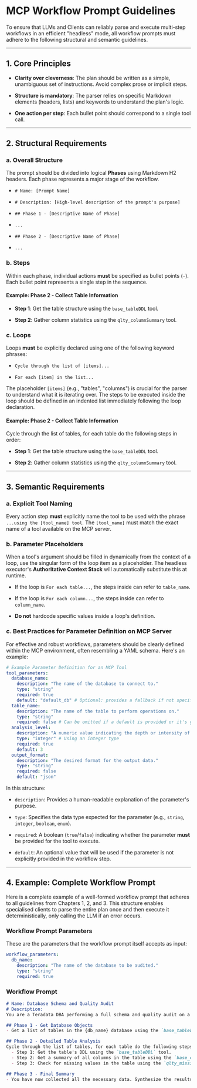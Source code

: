 # MCP Workflow Prompt Guidelines

To ensure that LLMs and Clients can reliably parse and execute multi-step workflows in an efficient "headless" mode, all workflow prompts must adhere to the following structural and semantic guidelines.

---

## 1. Core Principles

* **Clarity over cleverness**: The plan should be written as a simple, unambiguous set of instructions. Avoid complex prose or implicit steps.

* **Structure is mandatory**: The parser relies on specific Markdown elements (headers, lists) and keywords to understand the plan's logic.

* **One action per step**: Each bullet point should correspond to a single tool call.

---

## 2. Structural Requirements

### a. Overall Structure

The prompt should be divided into logical **Phases** using Markdown H2 headers. Each phase represents a major stage of the workflow.

* `# Name: [Prompt Name]`

* `# Description: [High-level description of the prompt's purpose]`

* `## Phase 1 - [Descriptive Name of Phase]`

* `...`

* `## Phase 2 - [Descriptive Name of Phase]`

* `...`

### b. Steps

Within each phase, individual actions **must** be specified as bullet points (`-`). Each bullet point represents a single step in the sequence.

#### Example: Phase 2 - Collect Table Information

* **Step 1**: Get the table structure using the `base_tableDDL` tool.

* **Step 2**: Gather column statistics using the `qlty_columnSummary` tool.

### c. Loops

Loops **must** be explicitly declared using one of the following keyword phrases:

* `Cycle through the list of [items]...`

* `For each [item] in the list...`

The placeholder `[items]` (e.g., "tables", "columns") is crucial for the parser to understand what it is iterating over. The steps to be executed inside the loop should be defined in an indented list immediately following the loop declaration.

#### Example: Phase 2 - Collect Table Information

Cycle through the list of tables, for each table do the following steps in order:

* **Step 1**: Get the table structure using the `base_tableDDL` tool.

* **Step 2**: Gather column statistics using the `qlty_columnSummary` tool.

---

## 3. Semantic Requirements

### a. Explicit Tool Naming

Every action step **must** explicitly name the tool to be used with the phrase `...using the [tool_name] tool`. The `[tool_name]` must match the exact name of a tool available on the MCP server.

### b. Parameter Placeholders

When a tool's argument should be filled in dynamically from the context of a loop, use the singular form of the loop item as a placeholder. The headless executor's **Authoritative Context Stack** will automatically substitute this at runtime.

* If the loop is `For each table...`, the steps inside can refer to `table_name`.

* If the loop is `For each column...`, the steps inside can refer to `column_name`.

* **Do not** hardcode specific values inside a loop's definition.

### c. Best Practices for Parameter Definition on MCP Server

For effective and robust workflows, parameters should be clearly defined within the MCP environment, often resembling a YAML schema. Here's an example:

```yaml
# Example Parameter Definition for an MCP Tool
tool_parameters:
  database_name:
    description: "The name of the database to connect to."
    type: "string"
    required: true
    default: "default_db" # Optional: provides a fallback if not specified
  table_name:
    description: "The name of the table to perform operations on."
    type: "string"
    required: false # Can be omitted if a default is provided or it's genuinely optional
  analysis_level:
    description: "A numeric value indicating the depth or intensity of the analysis (e.g., 1 for basic, 5 for comprehensive)."
    type: "integer" # Using an integer type
    required: true
    default: 3
  output_format:
    description: "The desired format for the output data."
    type: "string"
    required: false
    default: "json"
```

In this structure:

* `description`: Provides a human-readable explanation of the parameter's purpose.

* `type`: Specifies the data type expected for the parameter (e.g., `string`, `integer`, `boolean`, `enum`).

* `required`: A boolean (`true`/`false`) indicating whether the parameter **must** be provided for the tool to execute.

* `default`: An optional value that will be used if the parameter is not explicitly provided in the workflow step.

---

## 4. Example: Complete Workflow Prompt

Here is a complete example of a well-formed workflow prompt that adheres to all guidelines from Chapters 1, 2, and 3. This structure enables specialised clients to parse the entire plan once and then execute it deterministically, only calling the LLM if an error occurs.

### Workflow Prompt Parameters

These are the parameters that the workflow prompt itself accepts as input:

```yaml
workflow_parameters:
  db_name:
    description: "The name of the database to be audited."
    type: "string"
    required: true
```

### Workflow Prompt

```markdown
# Name: Database Schema and Quality Audit
# Description:
You are a Teradata DBA performing a full schema and quality audit on a given database.

## Phase 1 - Get Database Objects
- Get a list of tables in the {db_name} database using the `base_tableList` tool.

## Phase 2 - Detailed Table Analysis
Cycle through the list of tables, for each table do the following steps in order:
  - Step 1: Get the table's DDL using the `base_tableDDL` tool.
  - Step 2: Get a summary of all columns in the table using the `base_columnDescription` tool.
  - Step 3: Check for missing values in the table using the `qlty_missingValues` tool.

## Phase 3 - Final Summary
- You have now collected all the necessary data. Synthesize the results to provide a final report.
